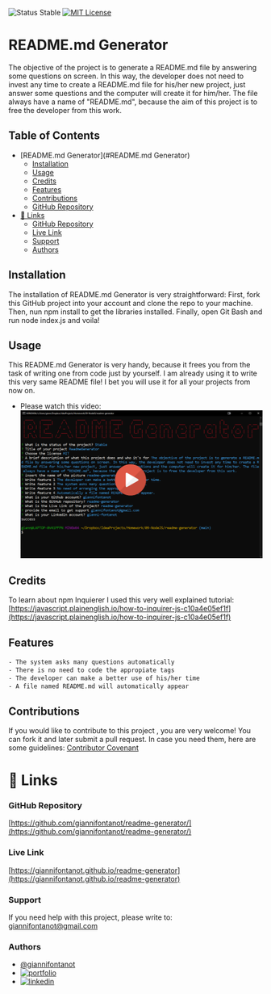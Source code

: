 
![Status Stable](https://img.shields.io/badge/Status-Stable-blue)
[![MIT License](https://img.shields.io/badge/License-MIT%20License-brightgreen)](https://github.com/tterb/atomic-design-ui/blob/master/LICENSEs)
# README.md Generator
The objective of the project is to generate a README.md file by answering some questions on screen. In this way, the developer does not need to invest any time to create a README.md file for his/her new project, just answer some questions and the computer will create it for him/her. The file always have a name of "README.md", because the aim of this project is to free the developer from this work.
## Table of Contents
- [README.md Generator](#README.md Generator)
	* [Installation](#installation)
	* [Usage](#usage)
	* [Credits](#credits)
	* [Features](#features)
	* [Contributions](#contributions)
	* [GitHub Repository](#github-repository)
- [🔗 Links](#---links)
	+ [GitHub Repository](#github-repository)
	+ [Live Link](#live-link)
	+ [Support](#support)
	+ [Authors](#authors)


## Installation
The installation of README.md Generator is very straightforward: First, fork this GitHub project into your account and clone the repo to your machine. Then, nun npm install to get the libraries installed. Finally, open Git Bash and run node index.js and voila!
## Usage
This README.md Generator is very handy, because it frees you from the task of writing one from code just by yourself. I am already using it to write this very same README file! I bet you will use it for all your projects from now on.

- Please watch this video:
[![Foo](video-readme-generator.png)](https://drive.google.com/file/d/1PM_p2e7QCmhn8c4C1y0Td4Co08JvPgZ5/view)
## Credits
To learn about npm Inquierer I used this very well explained tutorial: [https://javascript.plainenglish.io/how-to-inquirer-js-c10a4e05ef1f](https://javascript.plainenglish.io/how-to-inquirer-js-c10a4e05ef1f)
## Features
````````````````````````
- The system asks many questions automatically
- There is no need to code the appropiate tags
- The developer can make a better use of his/her time
- A file named README.md will automatically appear
````````````````````````
## Contributions
If you would like to contribute to this project , you are very welcome! You can fork it and later submit a pull request. 
In case you need them, here are some guidelines: [Contributor Covenant](https://www.contributor-covenant.org/)
# 🔗 Links
### GitHub Repository
[https://github.com/giannifontanot/readme-generator/](https://github.com/giannifontanot/readme-generator/)
### Live Link
[https://giannifontanot.github.io/readme-generator](https://giannifontanot.github.io/readme-generator)
### Support
If you need help with this project, please write to: [giannifontanot@gmail.com](https://mailto:giannifontanot@gmail.com)
### Authors
 - [@giannifontanot](https://www.github.com/giannifontanot)
 - [![portfolio](https://img.shields.io/badge/my_portfolio-000?style=for-the-badge&logo=ko-fi&logoColor=white)](https://giannifontanot.github.io/portfolio/)
 - [![linkedin](https://img.shields.io/badge/linkedin-0A66C2?style=for-the-badge&logo=linkedin&logoColor=white)](https://www.linkedin.com/in/gianni-fontanot/)